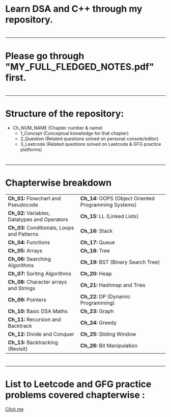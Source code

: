 # Learn DSA and C++ through my repository.
# <hr>
# Please go through "MY_FULL_FLEDGED_NOTES.pdf" first.
# <hr>
# Structure of the repository:
+ Ch_NUM_NAME  (Chapter number & name)
  + 1_Concept  (Conceptual knowledge for that chapter)
  + 2_Question (Related questions solved on personal console/editor)
  + 3_Leetcode (Related questions solved on Leetcode & GFG practice platforms)
# <hr>
# Chapterwise breakdown
|                                                  |                                                        |
|--------------------------------------------------|--------------------------------------------------------|
| **Ch_01:** Flowchart and Pseudocode              | **Ch_14:** OOPS (Object Oriented Programming Systems)  |
| **Ch_02:** Variables, Datatypes and Operators    | **Ch_15:** LL (Linked Lists)                           |
| **Ch_03:** Conditionals, Loops and Patterns      | **Ch_16:** Stack                                       |
| **Ch_04:** Functions                             | **Ch_17:** Queue                                       |
| **Ch_05:** Arrays                                | **Ch_18:** Tree                                        |
| **Ch_06:** Searching Algorithms                  | **Ch_19:** BST (Binary Search Tree)                    |
| **Ch_07:** Soritng Algorithms                    | **Ch_20:** Heap                                        |    
| **Ch_08:** Character arrays and Strings          | **Ch_21:** Hashmap and Tries                           |
| **Ch_09:** Pointers                              | **Ch_22:** DP (Dynamic Programming)                    |
| **Ch_10:** Basic DSA Maths                       | **Ch_23:** Graph                                       |
| **Ch_11:** Recursion and Backtrack               | **Ch_24:** Greedy                                      |
| **Ch_12:** Divide and Conquer                    | **Ch_25:** Sliding Window                              |
| **Ch_13:** Backtracking (Revisit)                | **Ch_26:** Bit Manipulation                            |


# <hr>
# List to Leetcode and GFG practice problems covered chapterwise : <br>
[Click me](https://docs.google.com/spreadsheets/d/1wVjW8XyL5s_HYm1B6CS9pF-C8Cckv-JLME7cSOxWD5U/edit?usp=sharing)
